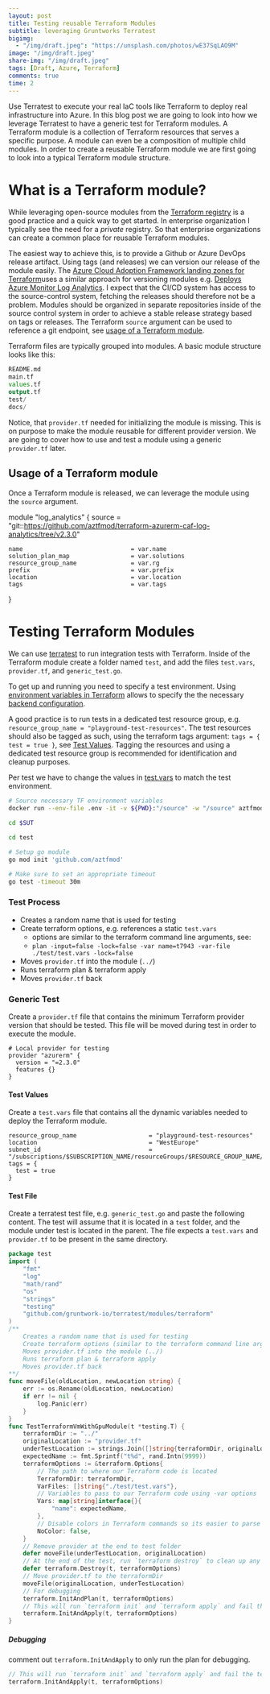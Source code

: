 ```yaml
---
layout: post
title: Testing reusable Terraform Modules
subtitle: leveraging Gruntworks Terratest
bigimg:
  - "/img/draft.jpeg": "https://unsplash.com/photos/wE37SqLAO9M"
image: "/img/draft.jpeg"
share-img: "/img/draft.jpeg"
tags: [Draft, Azure, Terraform]
comments: true
time: 2
---
```


Use Terratest to execute your real IaC tools like Terraform to deploy real infrastructure into Azure.
In this blog post we are going to look into how we leverage Terratest to have a generic test for Terraform modules.
A Terraform module is a collection of Terraform resources that serves a specific purpose.
A module can even be a composition of multiple child modules.
In order to create a reusable Terraform module we are first going to look into a typical Terraform module structure.

# What is a Terraform module?

While leveraging open-source modules from the [Terraform registry](https://registry.terraform.io/) is a good practice and a quick way to get started. In enterprise organization I typically see the need for a _private_ registry. So that enterprise organizations can create a common place for reusable Terraform modules.

The easiest way to achieve this, is to provide a Github or Azure DevOps release artifact.
Using tags (and releases) we can version our release of the module easily. The [Azure Cloud Adoption Framework landing zones for Terraform](https://github.com/Azure/caf-terraform-landingzones)uses a similar approach for versioning modules e.g. [Deploys Azure Monitor Log Analytics](https://github.com/aztfmod/terraform-azurerm-caf-log-analytics/tree/v2.3.0).
I expect that the CI/CD system has access to the source-control system, fetching the releases should therefore not be a problem.
Modules should be organized in separate repositories inside of the source control system in order to achieve a stable release strategy based on tags or releases. The Terraform `source` argument can be used to reference a git endpoint, see [usage of a Terraform module](#usage-of-a-terraform-module).

Terraform files are typically grouped into modules. A basic module structure looks like this:

```tf
README.md
main.tf
values.tf
output.tf
test/
docs/
```

Notice, that `provider.tf` needed for initializing the module is missing. This is on purpose to make the module reusable for different provider version. We are going to cover how to use and test a module using a generic `provider.tf` later.

## Usage of a Terraform module

Once a Terraform module is released, we can leverage the module using the `source` argument.

module "log_analytics" {
  source = "git::https://github.com/aztfmod/terraform-azurerm-caf-log-analytics/tree/v2.3.0"

    name                              = var.name
    solution_plan_map                 = var.solutions
    resource_group_name               = var.rg
    prefix                            = var.prefix
    location                          = var.location
    tags                              = var.tags
}

# Testing Terraform Modules

We can use [terratest](https://terratest.gruntwork.io/docs/) to run integration tests with Terraform.
Inside of the Terraform module create a folder named `test`, and add the files `test.vars`, `provider.tf`, and `generic_test.go`.

To get up and running you need to specify a test environment. 
Using [environment variables in Terraform](https://www.terraform.io/docs/commands/environment-variables.html) allows to specify the the necessary [backend configuration](https://www.terraform.io/docs/backends/index.html). 

A good practice is to run tests in a dedicated test resource group, e.g. `resource_group_name = "playground-test-resources"`.
The test resources should also be tagged as such, using the terraform tags argument: `tags = { test = true }`, see [Test Values](#test-values). Tagging the resources and using a dedicated test resource group is recommended for identification and cleanup purposes.

Per test we have to change the values in [test.vars](#test-values) to match the test environment.

```bash
# Source necessary TF environment variables
docker run --env-file .env -it -v ${PWD}:"/source" -w "/source" aztfmod/rover

cd $SUT

cd test

# Setup go module
go mod init 'github.com/aztfmod'

# Make sure to set an appropriate timeout
go test -timeout 30m
```

### Test Process

- Creates a random name that is used for testing
- Create terraform options, e.g. references a static `test.vars`
  - options are similar to the terraform command line arguments, see:
  - `plan -input=false -lock=false -var name=t7943 -var-file ./test/test.vars -lock=false`
- Moves `provider.tf` into the module (`../`)
- Runs terraform plan & terraform apply
- Moves `provider.tf` back


### Generic Test

Create a `provider.tf` file that contains the minimum Terraform provider version that should be tested. This file will be moved during test in order to execute the module.

```hcl
# Local provider for testing
provider "azurerm" {
  version = "=2.3.0"
  features {}
}
```

#### Test Values

Create a `test.vars` file that contains all the dynamic variables needed to deploy the Terraform module.

```hcl
resource_group_name                    = "playground-test-resources"
location                               = "WestEurope"
subnet_id                              = "/subscriptions/$SUBSCRIPTION_NAME/resourceGroups/$RESOURCE_GROUP_NAME/providers/Microsoft.Network/virtualNetworks/$VNET_NAME/subnets/$SUBNET_NAME"
tags = {
  test = true
}
```

#### Test File

Create a terratest test file, e.g. `generic_test.go` and paste the following content.
The test will assume that it is located in a  `test` folder, and the module under test is located in the parent.
The file expects a `test.vars` and `provider.tf` to be present in the same directory.

```go
package test
import (
	"fmt"
	"log"
	"math/rand"
	"os"
	"strings"
	"testing"
	"github.com/gruntwork-io/terratest/modules/terraform"
)
/**
	Creates a random name that is used for testing
	Create terraform options (similar to the terraform command line arguments), references a static test.vars, that contains the configuration for the test
	Moves provider.tf into the module (../)
	Runs terraform plan & terraform apply
	Moves provider.tf back
**/
func moveFile(oldLocation, newLocation string) {
	err := os.Rename(oldLocation, newLocation)
	if err != nil {
		log.Panic(err)
	}
}
func TestTerraformVmWithGpuModule(t *testing.T) {
	terraformDir := "../"
	originalLocation := "provider.tf"
	underTestLocation := strings.Join([]string{terraformDir, originalLocation}, "")
	expectedName := fmt.Sprintf("t%d", rand.Intn(9999))
	terraformOptions := &terraform.Options{
		// The path to where our Terraform code is located
		TerraformDir: terraformDir,
		VarFiles: []string{"./test/test.vars"},
		// Variables to pass to our Terraform code using -var options
		Vars: map[string]interface{}{
			"name": expectedName,
		},
		// Disable colors in Terraform commands so its easier to parse stdout/stderr
		NoColor: false,
	}
	// Remove provider at the end to test folder
	defer moveFile(underTestLocation, originalLocation)
	// At the end of the test, run `terraform destroy` to clean up any resources that were created
	defer terraform.Destroy(t, terraformOptions)
	// Move provider.tf to the terraformDir
	moveFile(originalLocation, underTestLocation)
	// For debugging
	terraform.InitAndPlan(t, terraformOptions)
	// This will run `terraform init` and `terraform apply` and fail the test if there are any errors
	terraform.InitAndApply(t, terraformOptions)
}
```

##### Debugging

comment out `terraform.InitAndApply` to only run the plan for debugging.

```go
// This will run `terraform init` and `terraform apply` and fail the test if there are any errors
terraform.InitAndApply(t, terraformOptions)
```